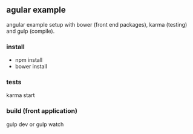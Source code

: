 ## agular example
angular example setup with bower (front end packages), karma (testing) and gulp (compile).

### install
- npm install
- bower install

### tests
karma start

### build (front application)
gulp dev or gulp watch
